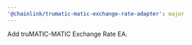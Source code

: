 ```yaml
---
'@chainlink/trumatic-matic-exchange-rate-adapter': major
---
```


Add truMATIC-MATIC Exchange Rate EA.
